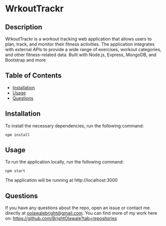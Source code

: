 # WrkoutTrackr

## Description
WrkoutTrackr is a workout tracking web application that allows users to plan, track, and monitor their fitness activities. The application integrates with external APIs to provide a wide range of exercises, workout categories, and other fitness-related data. Built with Node.js, Express, MongoDB, and Bootstrap and more

## Table of Contents
* [Installation](#installation)
* [Usage](#usage)
* [Questions](#questions)

## Installation
To install the necessary dependencies, run the following command:
```
npm install
```

## Usage
To run the application locally, run the following command:
```
npm start
```
The application will be running at http://localhost:3000


## Questions
If you have any questions about the repo, open an issue or contact me directly at oolawalebright@gmail.com. You can find more of my work here on: https://github.com/BrightOlawale?tab=repositories
